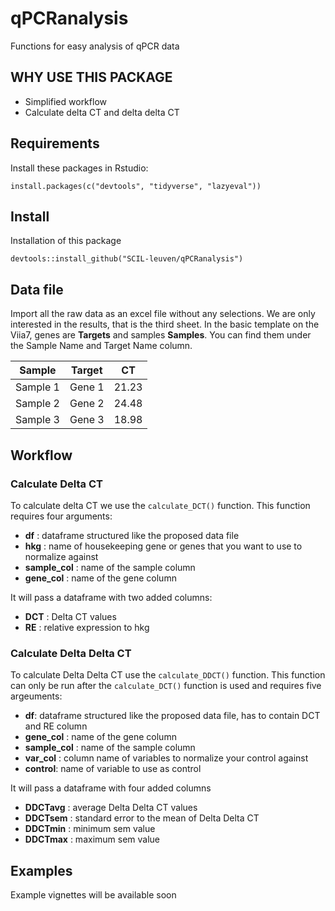# qPCRanalysis
Functions for easy analysis of qPCR data

## WHY USE THIS PACKAGE
* Simplified workflow
* Calculate delta CT and delta delta CT

## Requirements

Install these packages in Rstudio:

  `install.packages(c("devtools", "tidyverse", "lazyeval"))`

## Install

Installation of this package

  `devtools::install_github("SCIL-leuven/qPCRanalysis")`

## Data file

Import all the raw data as an excel file without any selections. We are only interested in the results, that is the third sheet. In the basic template on the Viia7, genes are **Targets** and samples **Samples**. You can find them under the Sample Name and Target Name column.


Sample | Target | CT  
-------|--------|----
Sample 1    | Gene 1    | 21.23  
Sample 2    | Gene 2    | 24.48  
Sample 3    | Gene 3    | 18.98   


## Workflow

### Calculate Delta CT

To calculate delta CT we use the `calculate_DCT()` function. This function requires four arguments:
- **df** : dataframe structured like the proposed data file
- **hkg** : name of housekeeping gene or genes that you want to use to normalize against
- **sample_col** : name of the sample column
- **gene_col** : name of the gene column

It will pass a dataframe with two added columns: 
- **DCT** : Delta CT values
- **RE** : relative expression to hkg

### Calculate Delta Delta CT

To calculate Delta Delta CT use the `calculate_DDCT()` function. This function  can only be run after the `calculate_DCT()` function is used and requires five argeuments:
- **df**: dataframe structured like the proposed data file, has to contain DCT and RE column
- **gene_col** : name of the gene column
- **sample_col** : name of the sample column
- **var_col** : column name of variables to normalize your control against
- **control**: name of variable to use as control

It will pass a dataframe with four added columns
- **DDCTavg** : average Delta Delta CT values
- **DDCTsem** : standard error to the mean of Delta Delta CT
- **DDCTmin** : minimum sem value
- **DDCTmax** : maximum sem value

## Examples

Example vignettes will be available soon

